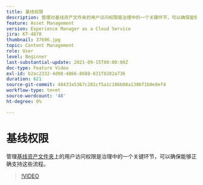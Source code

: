 ```yaml
---
title: 基线权限
description: 管理对基线资产文件夹的用户访问权限是治理中的一个关键环节，可以确保能够正确支持这些流程。
feature: Asset Management
version: Experience Manager as a Cloud Service
jira: KT-4870
thumbnail: 37696.jpg
topic: Content Management
role: User
level: Beginner
last-substantial-update: 2021-09-15T00:00:00Z
doc-type: Feature Video
exl-id: b2ac2332-4d98-4866-8688-831f0282a736
duration: 621
source-git-commit: 48433a5367c281cf5a1c106b08a1306f1b0e8ef4
workflow-type: tm+mt
source-wordcount: '48'
ht-degree: 0%

---
```


# 基线权限

管理[基线资产文件夹](./baseline-folders.md)上的用户访问权限是治理中的一个关键环节，可以确保能够正确支持这些流程。

>[!VIDEO](https://video.tv.adobe.com/v/327032?quality=12&learn=on&captions=chi_hans)
